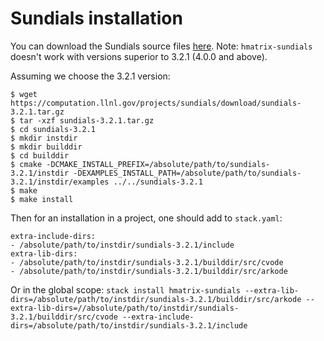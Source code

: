 # Sundials installation

You can download the Sundials source files [here](https://computation.llnl.gov/projects/sundials/sundials-software). Note: `hmatrix-sundials` doesn't work with versions superior to 3.2.1 (4.0.0 and above).

Assuming we choose the 3.2.1 version:

    $ wget https://computation.llnl.gov/projects/sundials/download/sundials-3.2.1.tar.gz
    $ tar -xzf sundials-3.2.1.tar.gz
    $ cd sundials-3.2.1
    $ mkdir instdir
    $ mkdir builddir
    $ cd builddir
    $ cmake -DCMAKE_INSTALL_PREFIX=/absolute/path/to/sundials-3.2.1/instdir -DEXAMPLES_INSTALL_PATH=/absolute/path/to/sundials-3.2.1/instdir/examples ../../sundials-3.2.1
    $ make
    $ make install


Then for an installation in a project, one should add to `stack.yaml`:
```
extra-include-dirs:
- /absolute/path/to/instdir/sundials-3.2.1/include
extra-lib-dirs:
- /absolute/path/to/instdir/sundials-3.2.1/builddir/src/cvode
- /absolute/path/to/instdir/sundials-3.2.1/builddir/src/arkode
```

Or in the global scope: `stack install hmatrix-sundials --extra-lib-dirs=/absolute/path/to/instdir/sundials-3.2.1/builddir/src/arkode --extra-lib-dirs=//absolute/path/to/instdir/sundials-3.2.1/builddir/src/cvode --extra-include-dirs=/absolute/path/to/instdir/sundials-3.2.1/include`

